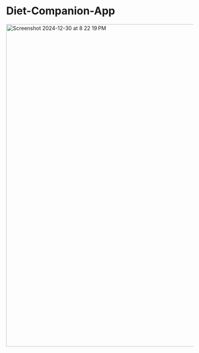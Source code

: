 # Diet-Companion-App

<img width="868" alt="Screenshot 2024-12-30 at 8 22 19 PM" src="https://github.com/user-attachments/assets/4ee57507-7a1a-4125-a28c-755311457c05" />

